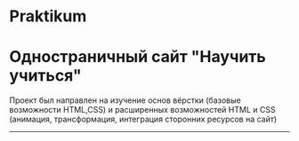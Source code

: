 # Praktikum

Одностраничный сайт "Научить учиться"
=====================


Проект был направлен на изучение основ вёрстки (базовые возможности HTML,CSS) и расширенных возможностей HTML и CSS (анимация, трансформация, интеграция сторонних ресурсов на сайт)
***

